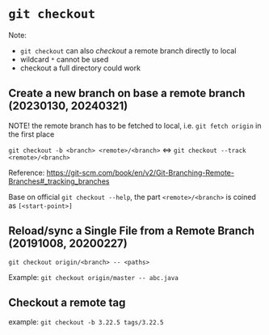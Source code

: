 # `git checkout`
Note: 

 * `git checkout` can also *checkout* a remote branch directly to local
 * wildcard `*` cannot be used
 * checkout a full directory could work  

## Create a new branch on base a remote branch (20230130, 20240321)
NOTE! the remote branch has to be fetched to local, i.e. `git fetch origin` in the first place

`git checkout -b <branch> <remote>/<branch>` <=> `git checkout --track <remote>/<branch>`

Reference: https://git-scm.com/book/en/v2/Git-Branching-Remote-Branches#_tracking_branches 

Base on official `git checkout --help`, the part `<remote>/<branch>` is coined as `[<start-point>]`

## Reload/sync a Single File from a Remote Branch (20191008, 20200227)
`git checkout origin/<branch> -- <paths>`

Example: `git checkout origin/master -- abc.java`

## Checkout a remote tag
example: `git checkout -b 3.22.5 tags/3.22.5`
